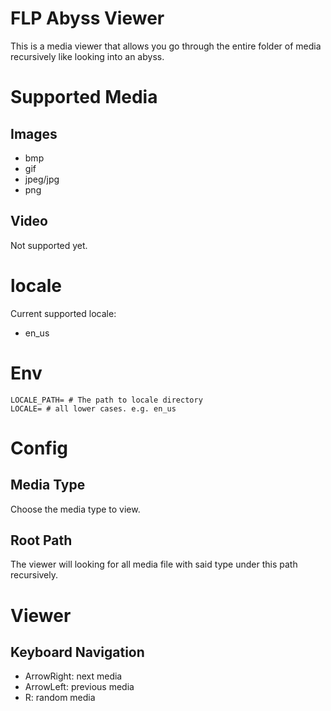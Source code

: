 # FLP Abyss Viewer

This is a media viewer that allows you go through the entire folder of media recursively like looking into an abyss.

# Supported Media

## Images

- bmp
- gif
- jpeg/jpg
- png

## Video

Not supported yet.

# locale

Current supported locale:

- en\_us

# Env

```
LOCALE_PATH= # The path to locale directory
LOCALE= # all lower cases. e.g. en_us
```

# Config

## Media Type

Choose the media type to view.

## Root Path

The viewer will looking for all media file with said type under this path recursively.

# Viewer

## Keyboard Navigation

- ArrowRight: next media
- ArrowLeft: previous media
- R: random media
